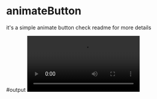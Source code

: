 # animateButton
it's a simple animate button check readme for more details

#output
![animate btn sample](https://github.com/MrX1068/animateButton/blob/master/VID-20200907-WA0047.mp4)
